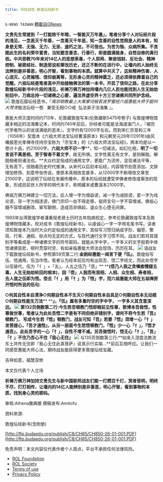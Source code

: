 ```yaml
---
title: 寻找自性-敦煌坛经新书
---
```

`G-NEWS TAIWAN` [轉載自GNews](https://gnews.org/zh-hans/1979198/)

**文贵先生常提到「一灯能除千年暗，一智能灭万年愚」，笔者分享个人对坛经片段的浅见，一念恶灭千年善，一念善灭千年恶，知一念善的自性觉照是人的本有，知身是无常、无强、无力、无坚、速朽之法，不可信也。为苦为恼、众病所集。不贪图此生的名利荣华富贵，当知要念善念、行善行，即是圆满报身，自悟自修的真归依。**中共邪教70年来对14亿人的思想荼毒，个人崇拜、聚敛钱财、反社会、精神控制、秘密结社、制造邪说和窜改历史，还正不断的在进行中，让墙内的人始终无法辨别是非善恶，明心开智，看到事物的本质**。就算中共灭了，这些精神伤害、人心泯灭、心灵摧残、信仰崩离等，无形身心灵的精神匮乏，还必须得依靠着自己的觉醒。**六祖坛经是笔者高中开始接触佛法的第一本书，开启了信仰之路，在此分享敦煌坛经新书中片段的浅见**，祈祷万佛万神加持墙内几亿人民也能找到人生无始劫轮回中，万病总持一切诸佛之心要，遍法界虚空界十方三世诸佛共同所护念经。**
![](https://assets.gnews.org/wp-content/uploads/2022/02/77a.png)
敦煌石窟坛经遗书，『*南宗顿教最上大乘摩诃般若波罗蜜经六祖惠能大师于韶州大梵寺*施法坛经一卷.  兼受无相○○戒  弘法弟子法海集 』。

惠能大师灭度时间约713年，伦敦藏敦煌写本(伦敦藏斯5475号卷子) 与敦煌博物馆藏本相近的法海集记本，时间约740年前后，抄经者可能是法海道澯门人，『被历代学者所认的讹误满纸的恶本』，文字约有12000字左右。而到宋仁宗至和三年（1056年）契嵩本《六祖大师法宝坛经曹溪原本》和元朝至元28年(1291年)由风幡报恩光孝禅寺住持宗宝称为「宗宝本」的《六祖大师法宝坛经》，两本均是以一卷计十品，约21000字。**六祖大师不识一字****，知一切诸法，如幻化相，****明了一切言说不离是相，至于智者不着文字****，故无所惧。文字性离无有文字，是则解脱。解脱相者则诸法也。**大众约定俗成的通用文字，更能广为流传，显现诸法平等，无有高下。但随着历史时代推演，从宋代以后刻本坛经，内容情节刻意添加、文辞增加修饰、刻意夸张传说，使原本真相改变甚多，从12000字不断增改文章至21000字，这说明了坛经在发展传播中，原本的坛经就遭受学佛者修改或窜改的现象，形成目前世人所学的明代本子，称明藏本或曹溪本21000字。

佛祖万佛万神建立一切万法，后人增一字为增益谤，减一字为减损谤，紊一字为戏论谤，背一字为相违谤，佛门宗印一丝不得走移，祖师言句一字不容增减，佛祖心髓不容增减删改、窜写颠倒，造成百非俱起，退众生心堕无间罪。

1993年台湾敦煌学者潘重规老居士历时五年抱病校定，参考伦敦藏敦煌写本及敦煌博物馆藏本，校对成书《敦煌坛经新书》，以虔诚心一字一字用毛笔书写。读者须知敦煌本乃当时大众约定俗成的通用文字，其俗写习惯归纳成字形、偏旁、繁简、行草、通假、标点均无定的方式，与现代通行文字习惯不同。战友们若将其错别字等看成是一种诸佛文字的符号密码，就能从字中字，一字多义的文字般若中体悟诸佛慈悲，顿时贯穿时空，有如亲临惠能大师法会现场，历历在耳。
![](https://assets.gnews.org/wp-content/uploads/2022/02/7759.png)
请战友下载敦煌坛经新书，参照第59页第二行:**金刚经惠能一闻言下便『伍』**，敦煌俗写伍、悟通用，伍当作悟。笔者认为经本前后均有出现吾、悟二字经文，而此处悟字以伍替代，伍为「亻」+「五」，人五之伍乃「俉」** ****(****俉乃人我之贪嗔痴慢疑五毒，人生无始劫轮回的根本****)**，因「俉」人我而有我相、人相、众生相、寿者相，去人我之伍即为悟。俉去「亻」用「忄」为「悟」字，而六祖惠能大师在五祖禅房开悟时所说的伍句**:**

**○何其自性本自清净○何期自性本不生灭○何期自性本自具足○何期自性本无动摇○何期自性能生万法**** ****』**，『伍』属有多重时空的字中字， 一字多义其含意深远。
![](https://assets.gnews.org/wp-content/uploads/2022/02/77132.png)
第132页倒数第二行:**今生若吾顿教门悟即眼前见性尊**，敦博本吾做悟，性尊做世尊，笔者认为此处吾悟二字是有不同但绝非错别字，谓何不将今生若『吾』顿教门， 写成今生若『悟』顿教门，战友可知『吾』若要『悟』须增一心「忄」**发菩提心**，『吾才通悟』，从另一层面今生若悟顿教门，『悟』少一心「忄」，『悟才通吾』，此处吾字的一心「忄」，**自性不增不减**。另吾做悟时，悟无心「忄」，「吾」「忄」不住乃吾心不住**『我心无住』**
![](https://assets.gnews.org/wp-content/uploads/2022/02/77135.png)
与135页倒数第三行:**如来入涅盘法教流东土共传无住即『我心无住此真菩萨』说真示行实喻…**前后互相呼应。让我们一同感受惠能大师心法，期待战友能获得更多敦煌坛经宝藏。

吉祥如意，福慧双修

本文仅代表个人立场

**祈祷万佛万神加持文贵先生与新中国联邦战友们能一灯燃百千灯，冥者皆明，明终不尽，灯灯相传，让墙内的14亿人能辨别是非善恶，明心开智，看到事物的本质，找到身心灵的密码。**

审核:Athena雅典娜 撰稿发布:Amitofu

資料來源:

敦煌坛经新书(含附册)

[http://ftp.budaedu.org/publish/C8/CH85/CH850-26-01-001.PDF](http://ftp.budaedu.org/publish/C8/CH85/CH850-26-01-001.PDF)

 

免责声明：本文内容仅代表作者个人观点，平台不承担任何法律风险。

- [ROL Foundation](https://rolfoundation.org/)
- [ROL Society](https://rolsociety.org/)
- [Terms of use](https://gnews.org/terms-of-use-3/)
- [Privacy Policy](https://gnews.org/privacy-policy/)
